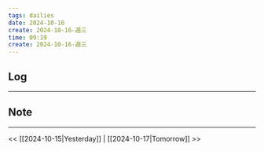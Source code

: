 ```yaml
---
tags: dailies  
date: 2024-10-16
create: 2024-10-16-週三
time: 09:19
create: 2024-10-16-週三
---
```

## Log
---


## Note
---


<< [[2024-10-15|Yesterday]] | [[2024-10-17|Tomorrow]] >>